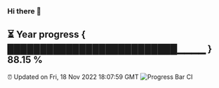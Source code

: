 ### Hi there 👋
⏳ Year progress { ██████████████████████████▁▁▁▁ } 88.15 %
---
⏰ Updated on Fri, 18 Nov 2022 18:07:59 GMT
![Progress Bar CI](https://github.com/Moyi321/Moyi321/workflows/Progress%20Bar%20CI/badge.svg)
